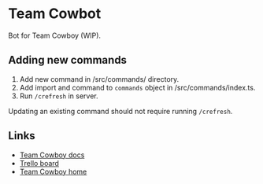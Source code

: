 # Team Cowbot

Bot for Team Cowboy (WIP).

## Adding new commands

1. Add new command in /src/commands/ directory.
1. Add import and command to `commands` object in /src/commands/index.ts.
1. Run `/crefresh` in server.

Updating an existing command should not require running `/crefresh`.

## Links

- [Team Cowboy docs](https://api.teamcowboy.com/v1/docs/)
- [Trello board](https://trello.com/b/SPoFt0Wh/team-cowbot)
- [Team Cowboy home](https://www.teamcowboy.com/home)
